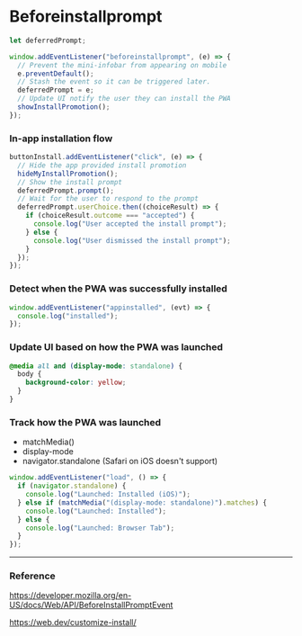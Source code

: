 # Beforeinstallprompt

```js
let deferredPrompt;

window.addEventListener("beforeinstallprompt", (e) => {
  // Prevent the mini-infobar from appearing on mobile
  e.preventDefault();
  // Stash the event so it can be triggered later.
  deferredPrompt = e;
  // Update UI notify the user they can install the PWA
  showInstallPromotion();
});
```

### In-app installation flow

```js
buttonInstall.addEventListener("click", (e) => {
  // Hide the app provided install promotion
  hideMyInstallPromotion();
  // Show the install prompt
  deferredPrompt.prompt();
  // Wait for the user to respond to the prompt
  deferredPrompt.userChoice.then((choiceResult) => {
    if (choiceResult.outcome === "accepted") {
      console.log("User accepted the install prompt");
    } else {
      console.log("User dismissed the install prompt");
    }
  });
});
```

### Detect when the PWA was successfully installed

```js
window.addEventListener("appinstalled", (evt) => {
  console.log("installed");
});
```

### Update UI based on how the PWA was launched

```css
@media all and (display-mode: standalone) {
  body {
    background-color: yellow;
  }
}
```

### Track how the PWA was launched

- matchMedia()
- display-mode
- navigator.standalone (Safari on iOS doesn't support)

```js
window.addEventListener("load", () => {
  if (navigator.standalone) {
    console.log("Launched: Installed (iOS)");
  } else if (matchMedia("(display-mode: standalone)").matches) {
    console.log("Launched: Installed");
  } else {
    console.log("Launched: Browser Tab");
  }
});
```

---

### Reference

https://developer.mozilla.org/en-US/docs/Web/API/BeforeInstallPromptEvent

https://web.dev/customize-install/
